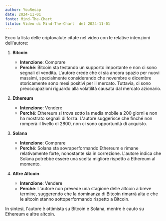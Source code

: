 ```yaml
---
author: YouRecap
date: 2024-11-01
fonte: Mind-The-Chart 
titolo: Video di Mind-The-Chart  del 2024-11-01
---
```

Ecco la lista delle criptovalute citate nel video con le relative intenzioni dell'autore:

1. **Bitcoin**
   - **Intenzione**: Comprare
   - **Perché**: Bitcoin sta testando un supporto importante e non ci sono segnali di vendita. L'autore crede che ci sia ancora spazio per nuovi massimi, specialmente considerando che novembre e dicembre storicamente sono mesi positivi per il mercato. Tuttavia, ci sono preoccupazioni riguardo alla volatilità causata dal mercato azionario.

2. **Ethereum**
   - **Intenzione**: Vendere
   - **Perché**: Ethereum si trova sotto la media mobile a 200 giorni e non ha mostrato segnali di forza. L'autore suggerisce che finché non romperà il livello di 2800, non ci sono opportunità di acquisto.

3. **Solana**
   - **Intenzione**: Comprare
   - **Perché**: Solana sta sovraperformando Ethereum e rimane relativamente forte, nonostante sia in correzione. L'autore indica che Solana potrebbe essere una scelta migliore rispetto a Ethereum al momento.

4. **Altre Altcoin**
   - **Intenzione**: Vendere
   - **Perché**: L'autore non prevede una stagione delle altcoin a breve termine, suggerendo che la dominanza di Bitcoin rimarrà alta e che le altcoin stanno sottoperformando rispetto a Bitcoin.

In sintesi, l'autore è ottimista su Bitcoin e Solana, mentre è cauto su Ethereum e altre altcoin.
